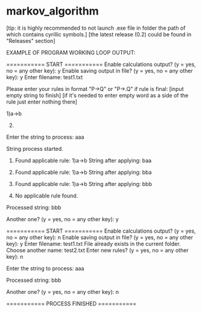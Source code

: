 # markov_algorithm
[tip: it is highly recommended to not launch .exe file in folder the path of which contains cyrillic symbols.]
[the latest release (0.2) could be found in "Releases" section]

EXAMPLE OF PROGRAM WORKING LOOP OUTPUT:

 =========== START ===========
Enable calculations output? (y = yes, no = any other key): y
Enable saving output in file? (y = yes, no = any other key): y
Enter filename: test1.txt

Please enter your rules in format "P->Q" or "P->.Q" if rule is final:
[input empty string to finish]
[if it's needed to enter empty word as a side of the rule just enter nothing there]

1)a->b

2)

Enter the string to process:
aaa

String process started.

1) Found applicable rule: 1)a->b
String after applying: baa

2) Found applicable rule: 1)a->b
String after applying: bba

3) Found applicable rule: 1)a->b
String after applying: bbb

4) No applicable rule found.


Processed string:
bbb

Another one? (y = yes, no = any other key): y

 =========== START ===========
Enable calculations output? (y = yes, no = any other key): n
Enable saving output in file? (y = yes, no = any other key): y
Enter filename: test1.txt
File already exists in the current folder. Choose another name: test2.txt
Enter new rules? (y = yes, no = any other key): n

Enter the string to process:
aaa

Processed string:
bbb

Another one? (y = yes, no = any other key): n

 =========== PROCESS FINISHED ===========

